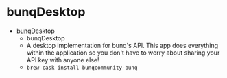 # bunqDesktop
- [bunqDesktop](https://bunqdesk.top/)
  -  bunqDesktop
  - A desktop implementation for bunq's API. This app does everything within the application so you don't have to worry about sharing your API key with anyone else!
  - `brew cask install bunqcommunity-bunq`
